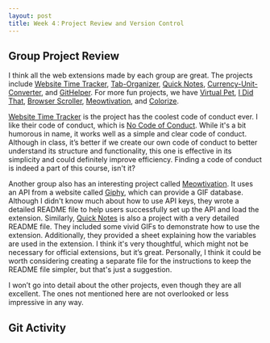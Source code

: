 ```yaml
---
layout: post
title: Week 4：Project Review and Version Control
---
```


## Group Project Review  
I think all the web extensions made by each group are great. The projects include [Website Time Tracker], [Tab-Organizer], [Quick Notes], [Currency-Unit-Converter], and [GitHelper]. For more fun projects, we have [Virtual Pet], [I Did That], [Browser Scroller], [Meowtivation], and [Colorize].

[Website Time Tracker] is the project has the coolest code of conduct ever. I like their code of conduct, which is [No Code of Conduct](https://nocodeofconduct.com/). While it's a bit humorous in name, it works well as a simple and clear code of conduct. Although in class, it’s better if we create our own code of conduct to better understand its structure and functionality, this one is effective in its simplicity and could definitely improve efficiency. Finding a code of conduct is indeed a part of this course, isn't it?

Another group also has an interesting project called [Meowtivation]. It uses an API from a website called [Giphy](https://developers.giphy.com/), which can provide a GIF database. Although I didn't know much about how to use API keys, they wrote a detailed README file to help users successfully set up the API and load the extension. Similarly, [Quick Notes] is also a project with a very detailed README file. They included some vivid GIFs to demonstrate how to use the extension. Additionally, they provided a sheet explaining how the variables are used in the extension. I think it's very thoughtful, which might not be necessary for official extensions, but it’s great. Personally, I think it could be worth considering creating a separate file for the instructions to keep the README file simpler, but that's just a suggestion.

I won’t go into detail about the other projects, even though they are all excellent. The ones not mentioned here are not overlooked or less impressive in any way.


## Git Activity  
  

[Website Time Tracker]: https://github.com/ossd-s25/websiteTimeTracker  

[Tab-Organizer]: https://github.com/ossd-s25/Tab-Organizer  

[Quick Notes]: https://github.com/ossd-s25/Quick-Notes  

[Currency-Unit-Converter]: https://github.com/ossd-s25/Currency-Unit-Converter  

[GitHelper]: https://github.com/danny031103/OSSD_group_Extension  

[Virtual Pet]: https://github.com/ossd-s25/Team2-add-on-ScreenPet  

[I Did That]: https://github.com/ossd-s25/i-did-that-extension  

[Browser Scroller]: https://github.com/ossd-s25/Browser-Scroller  

[Meowtivation]: https://github.com/ossd-s25/Meowtivation  

[Colorize]: https://github.com/ossd-s25/Color1ze  


